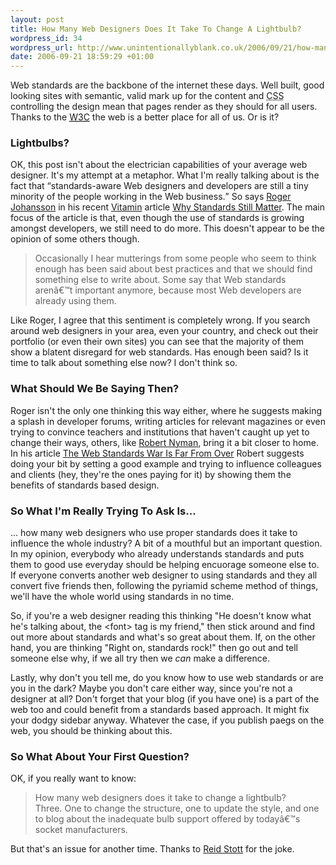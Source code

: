 ```yaml
---
layout: post
title: How Many Web Designers Does It Take To Change A Lightbulb?
wordpress_id: 34
wordpress_url: http://www.unintentionallyblank.co.uk/2006/09/21/how-many-web-designers-does-it-take-to-change-a-lightbulb/
date: 2006-09-21 18:59:29 +01:00
---
```

<p>Web standards are the backbone of the internet these days. Well built, good looking sites with semantic, valid mark up for the content and <abbr title="Cascading Style Sheets">CSS</abbr> controlling the design mean that pages render as they should for all users. Thanks to the <a href="http://www.w3c.org"><abbr title="World Wide Web Consortium">W3C</abbr></a> the web is a better place for all of us. Or is it?</p>
<h3>Lightbulbs?</h3>
<p>OK, this post isn't about the electrician capabilities of your average web designer. It's my attempt at a metaphor. What I'm really talking about is the fact that <q>standards-aware Web designers and developers are still a tiny minority of the people working in the Web business.</q> So says <a href="http://www.456bereastreet.com/archive/200609/dont_stop_advocating_best_practices/">Roger Johansson</a> in his recent <a href="http://www.thinkvitamin.com">Vitamin</a> article <a href="http://www.thinkvitamin.com/features/design/why-standards-still-matter">Why Standards Still Matter</a>. The main focus of the article is that, even though the use of standards is growing amongst developers, we still need to do more. This doesn't appear to be the opinion of some others though.</p>
<blockquote cite="http://www.thinkvitamin.com/features/design/why-standards-still-matter"><p>Occasionally I hear mutterings from some people who seem to think enough has been said about best practices and that we should find something else to write about. Some say that Web standards arenâ€™t important anymore, because most Web developers are already using them.</p></blockquote>
<p>Like Roger, I agree that this sentiment is completely wrong. If you search around web designers in your area, even your country, and check out their portfolio (or even their own sites) you can see that the majority of them show a blatent disregard for web standards. Has enough been said? Is it time to talk about something else now? I don't think so.</p>
<h3>What Should We Be Saying Then?</h3>
<p>Roger isn't the only one thinking this way either, where he suggests making a splash in developer forums, writing articles for relevant magazines or even trying to convince teachers and institutions that haven't caught up yet to change their ways, others, like <a href="http://www.robertnyman.com">Robert Nyman</a>, bring it a bit closer to home. In his article <a href="http://www.robertnyman.com/2006/09/20/the-web-standards-war-is-far-from-over/">The Web Standards War Is Far From Over</a> Robert suggests doing your bit by setting a good example and trying to influence colleagues and clients (hey, they're the ones paying for it) by showing them the benefits of standards based design.</p>
<h3>So What I'm Really Trying To Ask Is...</h3>
<p>... how many web designers who use proper standards does it take to influence the whole industry? A bit of a mouthful but an important question. In my opinion, everybody who already understands standards and puts them to good use everyday should be helping encuorage someone else to. If everyone converts another web designer to using standards and they all convert five friends then, following the pyriamid scheme method of things, we'll have the whole world using standards in no time.</p>
<p>So, if you're a web designer reading this thinking "He doesn't know what he's talking about, the &lt;font&gt; tag is my friend," then stick around and find out more about standards and what's so great about them. If, on the other hand, you are thinking "Right on, standards rock!" then go out and tell someone else why, if we all try then we <em>can</em> make a difference.</p>
<p>Lastly, why don't you tell me, do you know how to use web standards or are you in the dark? Maybe you don't care either way, since you're not a designer at all? Don't forget that your blog (if you have one) is a part of the web too and could benefit from a standards based approach. It might fix your dodgy sidebar anyway. Whatever the case, if you publish paegs on the web, you should be thinking about this.</p>
<h3>So What About Your First Question?</h3>
<p>OK, if you really want to know:</p>
<blockquote cite="http://photodude.com/article/2672/design-jokery"><p>How many web designers does it take to change a lightbulb?<br>
Three. One to change the structure, one to update the style, and one to blog about the inadequate bulb support offered by todayâ€™s socket manufacturers.</p></blockquote>
<p>But that's an issue for another time. Thanks to <a href="http://photodude.com/article/2672/design-jokery">Reid Stott</a> for the joke.</p>
